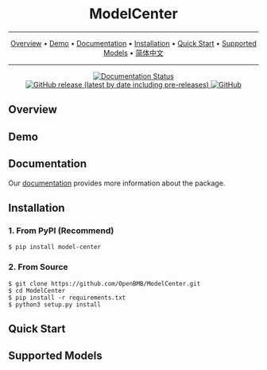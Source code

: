 <div align="center">

<h1>ModelCenter</h1>

------

<p align="center">
  <a href="#overview">Overview</a> •
  <a href="#demo">Demo</a> •
  <a href="#documentation">Documentation</a> •
  <a href="#installation">Installation</a> •
  <a href="#quick-start">Quick Start</a> •
  <a href="#supported-models">Supported Models</a> •
  <a href="./README-ZH.md" target="_blank">简体中文</a>
</p>

------

<p align="center">

<a href='https://modelcenter.readthedocs.io/en/latest/?badge=latest'>
    <img src='https://readthedocs.org/projects/modelcenter/badge/?version=latest' alt='Documentation Status' />
</a>

<a href="https://github.com/OpenBMB/ModelCenter/releases">
    <img alt="GitHub release (latest by date including pre-releases)" src="https://img.shields.io/github/v/release/OpenBMB/ModelCenter?include_prereleases">
</a>

<a href="https://github.com/OpenBMB/ModelCenter/blob/main/LICENSE">
    <img alt="GitHub" src="https://img.shields.io/github/license/OpenBMB/ModelCenter">
</a>

</p>

</div>

## Overview

## Demo

## Documentation

Our [documentation](https://modelcenter.readthedocs.io/) provides more information about the package.

## Installation

### 1. From PyPI (Recommend)

```shell
$ pip install model-center
```

### 2. From Source

```shell
$ git clone https://github.com/OpenBMB/ModelCenter.git
$ cd ModelCenter
$ pip install -r requirements.txt
$ python3 setup.py install
```

## Quick Start

## Supported Models